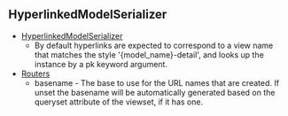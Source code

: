 ## HyperlinkedModelSerializer

- [HyperlinkedModelSerializer](https://www.django-rest-framework.org/api-guide/serializers/#hyperlinkedmodelserializer)
  - By default hyperlinks are expected to correspond to a view name that matches the style '{model_name}-detail', and looks up the instance by a pk keyword argument.
- [Routers](https://www.django-rest-framework.org/api-guide/routers/#usage)
  - basename - The base to use for the URL names that are created. If unset the basename will be automatically generated based on the queryset attribute of the viewset, if it has one.

